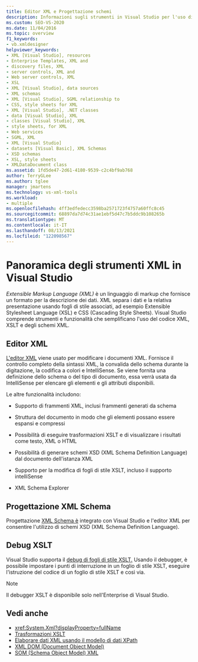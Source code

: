 ```yaml
---
title: Editor XML e Progettazione schemi
description: Informazioni sugli strumenti in Visual Studio per l'uso di XML, XSLT e XML Schema, tra cui l'editor XML, Progettazione XML Schema e il debugger XSLT.
ms.custom: SEO-VS-2020
ms.date: 11/04/2016
ms.topic: overview
f1_keywords:
- vb.xmldesigner
helpviewer_keywords:
- XML [Visual Studio], resources
- Enterprise Templates, XML and
- discovery files, XML
- server controls, XML and
- Web server controls, XML
- XSL
- XML [Visual Studio], data sources
- XML schemas
- XML [Visual Studio], SGML relationship to
- CSS, style sheets for XML
- XML [Visual Studio], .NET classes
- data [Visual Studio], XML
- classes [Visual Studio], XML
- style sheets, for XML
- Web services
- SGML, XML
- XML [Visual Studio]
- datasets [Visual Basic], XML Schemas
- XSD schemas
- XSL, style sheets
- XMLDataDocument class
ms.assetid: 1fd5de47-2d61-4180-9539-c2c4bf9ab768
author: TerryGLee
ms.author: tglee
manager: jmartens
ms.technology: vs-xml-tools
ms.workload:
- multiple
ms.openlocfilehash: 4ff3edfedecc3598ba2571723f4757a60ffc8c45
ms.sourcegitcommit: 68897da7d74c31ae1ebf5d47c7b5ddc9b108265b
ms.translationtype: MT
ms.contentlocale: it-IT
ms.lasthandoff: 08/13/2021
ms.locfileid: "122098567"
---
```

# <a name="overview-of-xml-tools-in-visual-studio"></a>Panoramica degli strumenti XML in Visual Studio

*Extensible Markup Language (XML)* è un linguaggio di markup che fornisce un formato per la descrizione dei dati. XML separa i dati e la relativa presentazione usando fogli di stile associati, ad esempio Extensible Stylesheet Language (XSL) e CSS (Cascading Style Sheets). Visual Studio comprende strumenti e funzionalità che semplificano l'uso del codice XML, XSLT e degli schemi XML.

## <a name="xml-editor"></a>Editor XML

[L'editor XML](xml-editor.md) viene usato per modificare i documenti XML. Fornisce il controllo completo della sintassi XML, la convalida dello schema durante la digitazione, la codifica a colori e IntelliSense. Se viene fornita una definizione dello schema o del tipo di documento, essa verrà usata da IntelliSense per elencare gli elementi e gli attributi disponibili.

Le altre funzionalità includono:

- Supporto di frammenti XML, inclusi frammenti generati da schema

- Struttura del documento in modo che gli elementi possano essere espansi e compressi

- Possibilità di eseguire trasformazioni XSLT e di visualizzare i risultati come testo, XML o HTML

- Possibilità di generare schemi XSD (XML Schema Definition Language) dal documento dell'istanza XML

- Supporto per la modifica di fogli di stile XSLT, incluso il supporto intelliSense

- XML Schema Explorer

## <a name="xml-schema-designer"></a>Progettazione XML Schema

Progettazione [XML Schema è](xml-schema-designer.md) integrato con Visual Studio e l'editor XML per consentire l'utilizzo di schemi XSD (XML Schema Definition Language).

## <a name="xslt-debugging"></a>Debug XSLT

Visual Studio supporta il [debug di fogli di stile XSLT.](../xml-tools/debugging-xslt.md) Usando il debugger, è possibile impostare i punti di interruzione in un foglio di stile XSLT, eseguire l'istruzione del codice di un foglio di stile XSLT e così via.

> [!NOTE]
> Il debugger XSLT è disponibile solo nell'Enterprise di Visual Studio.

## <a name="see-also"></a>Vedi anche

- <xref:System.Xml?displayProperty=fullName>
- [Trasformazioni XSLT](/dotnet/standard/data/xml/xslt-transformations)
- [Elaborare dati XML usando il modello di dati XPath](/dotnet/standard/data/xml/process-xml-data-using-the-xpath-data-model)
- [XML DOM (Document Object Model)](/dotnet/standard/data/xml/xml-document-object-model-dom)
- [SOM (Schema Object Model) XML](/dotnet/standard/data/xml/xml-schema-object-model-som)
